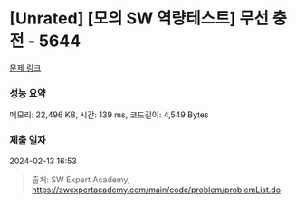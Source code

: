 # [Unrated] [모의 SW 역량테스트] 무선 충전 - 5644 

[문제 링크](https://swexpertacademy.com/main/code/problem/problemDetail.do?contestProbId=AWXRDL1aeugDFAUo) 

### 성능 요약

메모리: 22,496 KB, 시간: 139 ms, 코드길이: 4,549 Bytes

### 제출 일자

2024-02-13 16:53



> 출처: SW Expert Academy, https://swexpertacademy.com/main/code/problem/problemList.do